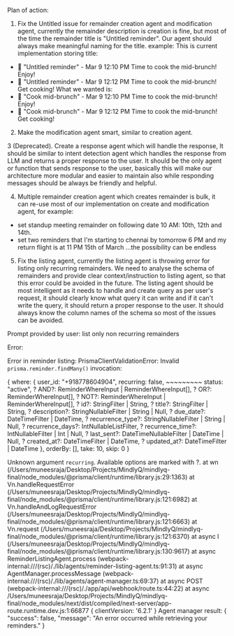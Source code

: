 Plan of action:

1. Fix the Untitled issue for remainder creation agent and modification agent, currently the remainder description is creation is fine, but most of the time the remainder title is "Untitled reminder". Our agent should always make meaningful naming for the title.
example: 
This is current implementation storing title:
- 🔄 "Untitled reminder" - Mar 9 12:10 PM
   Time to cook the mid-brunch! Enjoy!
- 🔄 "Untitled reminder" - Mar 9 12:12 PM
   Time to cook the mid-brunch! Get cooking!
What we wanted is:
- 🔄 "Cook mid-brunch" - Mar 9 12:10 PM
   Time to cook the mid-brunch! Enjoy!
- 🔄 "Cook mid-brunch" - Mar 9 12:12 PM
   Time to cook the mid-brunch! Get cooking!

2. Make the modification agent smart, similar to creation agent.

3 (Deprecated). Create a response agent which will handle the response, It should be similar to intent detection agent which handles the response from LLM and returns a proper response to the user. It should be the only agent or function that sends response to the user, basically this will make our architecture more modular and easier to maintain also while responding messages should be always be friendly and helpful.

4. Multiple remainder creation agent which creates remainder is bulk, it can re-use most of our implementation on create and modification agent, for 
example:
- set standup meeting remainder on following date 10 AM: 10th, 12th and 14th.
- set two reminders that I'm starting to chennai by tomorrow 6 PM and my return flight is at 11 PM 15th of March
...the possibility can be endless

5. Fix the listing agent, currently the listing agent is throwing error for listing only recurring remainders. We need to analyse the schema of remainders and provide clear context/instruction to listing agent, so that this error could be avoided in the future. The listing agent should be most intelligent as it needs to handle and create query as per user's request, it should clearly know what query it can write and if it can't write the query, it should return a proper response to the user. It should always know the column names of the schema so most of the issues can be avoided.

Prompt provided by user:
list only non recurring remainders

Error:

Error in reminder listing: PrismaClientValidationError: 
Invalid `prisma.reminder.findMany()` invocation:

{
  where: {
    user_id: "+918778604904",
    recurring: false,
    ~~~~~~~~~
    status: "active",
?   AND?: ReminderWhereInput | ReminderWhereInput[],
?   OR?: ReminderWhereInput[],
?   NOT?: ReminderWhereInput | ReminderWhereInput[],
?   id?: StringFilter | String,
?   title?: StringFilter | String,
?   description?: StringNullableFilter | String | Null,
?   due_date?: DateTimeFilter | DateTime,
?   recurrence_type?: StringNullableFilter | String | Null,
?   recurrence_days?: IntNullableListFilter,
?   recurrence_time?: IntNullableFilter | Int | Null,
?   last_sent?: DateTimeNullableFilter | DateTime | Null,
?   created_at?: DateTimeFilter | DateTime,
?   updated_at?: DateTimeFilter | DateTime
  },
  orderBy: [],
  take: 10,
  skip: 0
}

Unknown argument `recurring`. Available options are marked with ?.
    at wn (/Users/muneesraja/Desktop/Projects/MindlyQ/mindlyq-final/node_modules/@prisma/client/runtime/library.js:29:1363)
    at Vn.handleRequestError (/Users/muneesraja/Desktop/Projects/MindlyQ/mindlyq-final/node_modules/@prisma/client/runtime/library.js:121:6982)
    at Vn.handleAndLogRequestError (/Users/muneesraja/Desktop/Projects/MindlyQ/mindlyq-final/node_modules/@prisma/client/runtime/library.js:121:6663)
    at Vn.request (/Users/muneesraja/Desktop/Projects/MindlyQ/mindlyq-final/node_modules/@prisma/client/runtime/library.js:121:6370)
    at async l (/Users/muneesraja/Desktop/Projects/MindlyQ/mindlyq-final/node_modules/@prisma/client/runtime/library.js:130:9617)
    at async ReminderListingAgent.process (webpack-internal:///(rsc)/./lib/agents/reminder-listing-agent.ts:91:31)
    at async AgentManager.processMessage (webpack-internal:///(rsc)/./lib/agents/agent-manager.ts:69:37)
    at async POST (webpack-internal:///(rsc)/./app/api/webhook/route.ts:44:22)
    at async /Users/muneesraja/Desktop/Projects/MindlyQ/mindlyq-final/node_modules/next/dist/compiled/next-server/app-route.runtime.dev.js:1:66877 {
  clientVersion: '6.2.1'
}
Agent manager result: {
  "success": false,
  "message": "An error occurred while retrieving your reminders."
}